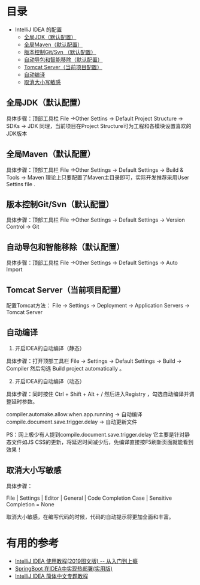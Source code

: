 
# 目录

* IntelliJ IDEA 的配置
  * [全局JDK（默认配置）](#全局JDK（默认配置）)
  * [全局Maven（默认配置）](#全局Maven（默认配置）)
  * [版本控制Git/Svn （默认配置）](#版本控制Git/Svn（默认配置）)
  * [自动导包和智能移除（默认配置）](#自动导包和智能移除（默认配置）)
  * [Tomcat Server（当前项目配置） ](#Tomcat-Server（当前项目配置）)
  * [自动编译](#自动编译)
  * [取消大小写敏感](#取消大小写敏感)
## 全局JDK（默认配置）
 
 具体步骤：顶部工具栏  File ->Other Settins -> Default Project Structure -> SDKs -> JDK
 同理，当前项目在Project Structure可为工程和各模块设置喜欢的JDK版本
 
 ## 全局Maven（默认配置）
 
 具体步骤：顶部工具栏  File ->Other Settings -> Default Settings -> Build & Tools -> Maven
 理论上只要配置了Maven主目录即可，实际开发推荐采用User Settins file .

## 版本控制Git/Svn（默认配置）

具体步骤：顶部工具栏  File ->Other Settings -> Default Settings -> Version Control -> Git


## 自动导包和智能移除（默认配置）

具体步骤：顶部工具栏  File ->Other Settings -> Default Settings -> Auto Import

## Tomcat Server（当前项目配置）

配置Tomcat方法： File -> Settings -> Deployment -> Application Servers -> Tomcat Server  

## 自动编译

1. 开启IDEA的自动编译（静态）

具体步骤：打开顶部工具栏 File -> Settings -> Default Settings -> Build -> Compiler 然后勾选 Build project automatically 。

2. 开启IDEA的自动编译（动态）

具体步骤：同时按住 Ctrl + Shift + Alt + /  然后进入Registry ，勾选自动编译并调整延时参数。

compiler.automake.allow.when.app.running   -> 自动编译
compile.document.save.trigger.delay  -> 自动更新文件

PS：网上极少有人提到compile.document.save.trigger.delay 它主要是针对静态文件如JS CSS的更新，将延迟时间减少后，免编译直接按F5刷新页面就能看到效果！

## 取消大小写敏感

具体步骤：

File | Settings | Editor | General | Code Completion Case | Sensitive Completion = None

取消大小敏感，在编写代码的时候，代码的自动提示将更加全面和丰富。








# 有用的参考

  * [IntelliJ IDEA 使用教程(2019图文版) -- 从入门到上瘾](https://www.jianshu.com/p/9c65b7613c30)
  * [SpringBoot 在IDEA中实现热部署(实用版)](https://www.jianshu.com/p/f658fed35786)
  * [IntelliJ IDEA 简体中文专题教程](https://github.com/judasn/IntelliJ-IDEA-Tutorial)
  
